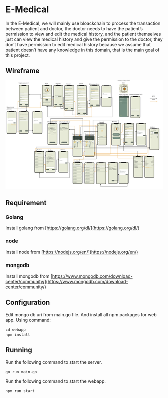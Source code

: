 # E-Medical
In the E-Medical, we will mainly use bloackchain to process the transaction between patient and doctor, the doctor needs to have the patient’s permission to view and edit the medical history, and the patient themselves just can view the medical history and give the permission to the doctor, they don’t have permission to edit medical history because we assume that patient doesn’t have any knowledge in this domain, that is the main goal of this project.

## Wireframe
![wireframe](wireframe.jpeg)

## Requirement
### Golang
Install golang from [https://golang.org/dl/](https://golang.org/dl/)
### node
Install node from [https://nodejs.org/en/](https://nodejs.org/en/)
### mongodb
Install mongodb from [https://www.mongodb.com/download-center/community/](https://www.mongodb.com/download-center/community/)

## Configuration
Edit mongo db uri from main.go file. And install all npm packages for web app. Using command:
```
cd webapp
npm install
```

## Running
Run the following command to start the server.
```
go run main.go
```

Run the following command to start the webapp.
```
npm run start
```

